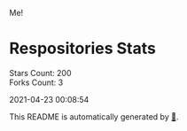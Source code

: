 Me!

# Respositories Stats
Stars Count: 200  
Forks Count: 3

2021-04-23 00:08:54  

This README is automatically generated by [🐰](https://github.com/rnitta/rnitta).
